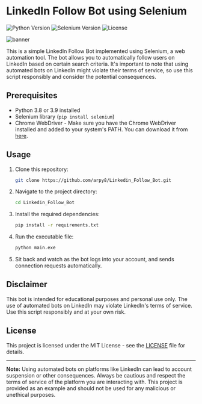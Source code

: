 # LinkedIn Follow Bot using Selenium

![Python Version](https://img.shields.io/badge/python-3.8%20%7C%203.9-blue)
![Selenium Version](https://img.shields.io/badge/selenium-3.141.0-green)
![License](https://img.shields.io/badge/license-MIT-blue)

![banner](assets/banner.gif)

This is a simple LinkedIn Follow Bot implemented using Selenium, a web automation tool. The bot allows you to automatically follow users on LinkedIn based on certain search criteria. It's important to note that using automated bots on LinkedIn might violate their terms of service, so use this script responsibly and consider the potential consequences.

## Prerequisites

- Python 3.8 or 3.9 installed
- Selenium library (`pip install selenium`)
- Chrome WebDriver - Make sure you have the Chrome WebDriver installed and added to your system's PATH. You can download it from [here](https://sites.google.com/chromium.org/driver/).

## Usage

1. Clone this repository:

   ```bash
   git clone https://github.com/arpy8/Linkedin_Follow_Bot.git
   ```

2. Navigate to the project directory:

   ```bash
   cd Linkedin_Follow_Bot
   ```

3. Install the required dependencies:

   ```bash
   pip install -r requirements.txt
   ```

6. Run the executable file:

   ```bash
   python main.exe
   ```

7. Sit back and watch as the bot logs into your account, and sends connection requests automatically.

## Disclaimer

This bot is intended for educational purposes and personal use only. The use of automated bots on LinkedIn may violate LinkedIn's terms of service. Use this script responsibly and at your own risk.

## License

This project is licensed under the MIT License - see the [LICENSE](LICENSE) file for details.

---

**Note:** Using automated bots on platforms like LinkedIn can lead to account suspension or other consequences. Always be cautious and respect the terms of service of the platform you are interacting with. This project is provided as an example and should not be used for any malicious or unethical purposes.